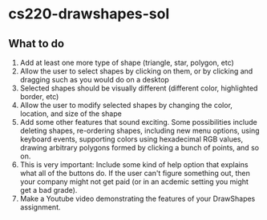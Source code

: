 # cs220-drawshapes-sol

## What to do

1. Add at least one more type of shape (triangle, star, polygon, etc)
1. Allow the user to select shapes by clicking on them, or by clicking and dragging such as you would do on a desktop
1. Selected shapes should be visually different (different color, highlighted border, etc)
1. Allow the user to modify selected shapes by changing the color, location, and size of the shape
1. Add some other features that sound exciting. Some possibilities include deleting shapes, re-ordering shapes, including new menu options, using keyboard events, supporting colors using hexadecimal RGB values, drawing arbitrary polygons formed by clicking a bunch of points, and so on.
1. This is very important: Include some kind of help option that explains what all of the buttons do. If the user can't figure something out, then your company might not get paid (or in an acdemic setting you might get a bad grade).
1. Make a Youtube video demonstrating the features of your DrawShapes assignment.
